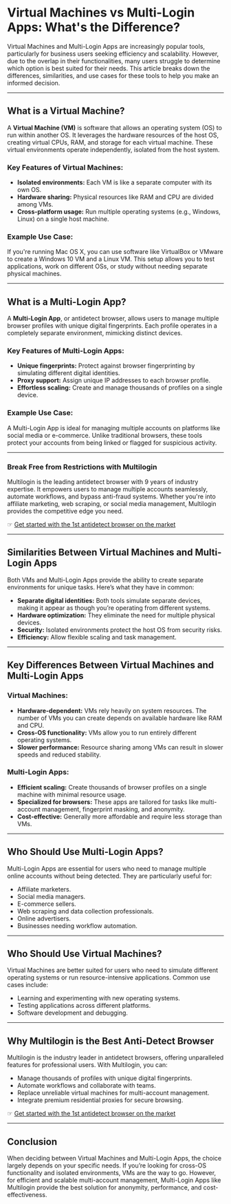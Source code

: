 # Virtual Machines vs Multi-Login Apps: What's the Difference?

Virtual Machines and Multi-Login Apps are increasingly popular tools, particularly for business users seeking efficiency and scalability. However, due to the overlap in their functionalities, many users struggle to determine which option is best suited for their needs. This article breaks down the differences, similarities, and use cases for these tools to help you make an informed decision.

---

## What is a Virtual Machine?

A **Virtual Machine (VM)** is software that allows an operating system (OS) to run within another OS. It leverages the hardware resources of the host OS, creating virtual CPUs, RAM, and storage for each virtual machine. These virtual environments operate independently, isolated from the host system.

### Key Features of Virtual Machines:
- **Isolated environments:** Each VM is like a separate computer with its own OS.
- **Hardware sharing:** Physical resources like RAM and CPU are divided among VMs.
- **Cross-platform usage:** Run multiple operating systems (e.g., Windows, Linux) on a single host machine.

### Example Use Case:
If you're running Mac OS X, you can use software like VirtualBox or VMware to create a Windows 10 VM and a Linux VM. This setup allows you to test applications, work on different OSs, or study without needing separate physical machines.

---

## What is a Multi-Login App?

A **Multi-Login App**, or antidetect browser, allows users to manage multiple browser profiles with unique digital fingerprints. Each profile operates in a completely separate environment, mimicking distinct devices.

### Key Features of Multi-Login Apps:
- **Unique fingerprints:** Protect against browser fingerprinting by simulating different digital identities.
- **Proxy support:** Assign unique IP addresses to each browser profile.
- **Effortless scaling:** Create and manage thousands of profiles on a single device.

### Example Use Case:
A Multi-Login App is ideal for managing multiple accounts on platforms like social media or e-commerce. Unlike traditional browsers, these tools protect your accounts from being linked or flagged for suspicious activity.

---

### Break Free from Restrictions with Multilogin

Multilogin is the leading antidetect browser with 9 years of industry expertise. It empowers users to manage multiple accounts seamlessly, automate workflows, and bypass anti-fraud systems. Whether you're into affiliate marketing, web scraping, or social media management, Multilogin provides the competitive edge you need.

☞ [Get started with the 1st antidetect browser on the market](https://bit.ly/multIlogin)

---

## Similarities Between Virtual Machines and Multi-Login Apps

Both VMs and Multi-Login Apps provide the ability to create separate environments for unique tasks. Here’s what they have in common:

- **Separate digital identities:** Both tools simulate separate devices, making it appear as though you’re operating from different systems.
- **Hardware optimization:** They eliminate the need for multiple physical devices.
- **Security:** Isolated environments protect the host OS from security risks.
- **Efficiency:** Allow flexible scaling and task management.

---

## Key Differences Between Virtual Machines and Multi-Login Apps

### Virtual Machines:
- **Hardware-dependent:** VMs rely heavily on system resources. The number of VMs you can create depends on available hardware like RAM and CPU.
- **Cross-OS functionality:** VMs allow you to run entirely different operating systems.
- **Slower performance:** Resource sharing among VMs can result in slower speeds and reduced stability.

### Multi-Login Apps:
- **Efficient scaling:** Create thousands of browser profiles on a single machine with minimal resource usage.
- **Specialized for browsers:** These apps are tailored for tasks like multi-account management, fingerprint masking, and anonymity.
- **Cost-effective:** Generally more affordable and require less storage than VMs.

---

## Who Should Use Multi-Login Apps?

Multi-Login Apps are essential for users who need to manage multiple online accounts without being detected. They are particularly useful for:

- Affiliate marketers.
- Social media managers.
- E-commerce sellers.
- Web scraping and data collection professionals.
- Online advertisers.
- Businesses needing workflow automation.

---

## Who Should Use Virtual Machines?

Virtual Machines are better suited for users who need to simulate different operating systems or run resource-intensive applications. Common use cases include:

- Learning and experimenting with new operating systems.
- Testing applications across different platforms.
- Software development and debugging.

---

## Why Multilogin is the Best Anti-Detect Browser

Multilogin is the industry leader in antidetect browsers, offering unparalleled features for professional users. With Multilogin, you can:

- Manage thousands of profiles with unique digital fingerprints.
- Automate workflows and collaborate with teams.
- Replace unreliable virtual machines for multi-account management.
- Integrate premium residential proxies for secure browsing.

☞ [Get started with the 1st antidetect browser on the market](https://bit.ly/multIlogin)

---

## Conclusion

When deciding between Virtual Machines and Multi-Login Apps, the choice largely depends on your specific needs. If you’re looking for cross-OS functionality and isolated environments, VMs are the way to go. However, for efficient and scalable multi-account management, Multi-Login Apps like Multilogin provide the best solution for anonymity, performance, and cost-effectiveness.
